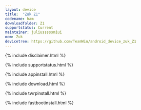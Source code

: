 ```yaml
---
layout: device
title:  "Zuk Z1"
codename: ham
downloadfolder: Z1
supportstatus: Current
maintainer: juliusssssmiui
oem: Zuk
devicetree: https://github.com/TeamWin/android_device_zuk_Z1
---
```


{% include disclaimer.html %}

{% include supportstatus.html %}

{% include appinstall.html %}

{% include download.html %}

{% include twrpinstall.html %}

{% include fastbootinstall.html %}
